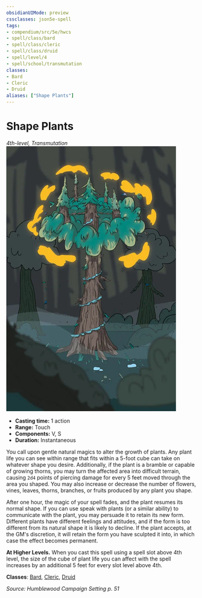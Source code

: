 ```yaml
---
obsidianUIMode: preview
cssclasses: json5e-spell
tags:
- compendium/src/5e/hwcs
- spell/class/bard
- spell/class/cleric
- spell/class/druid
- spell/level/4
- spell/school/transmutation
classes:
- Bard
- Cleric
- Druid
aliases: ["Shape Plants"]
---
```

# Shape Plants
*4th-level, Transmutation*  
![](https://raw.githubusercontent.com/5etools-mirror-2/5etools-img/main/spells/HWCS/Shape-Plants.webp#right)  

- **Casting time:** 1 action
- **Range:** Touch
- **Components:** V, S
- **Duration:** Instantaneous

You call upon gentle natural magics to alter the growth of plants. Any plant life you can see within range that fits within a 5-foot cube can take on whatever shape you desire. Additionally, if the plant is a bramble or capable of growing thorns, you may turn the affected area into difficult terrain, causing `2d4` points of piercing damage for every 5 feet moved through the area you shaped. You may also increase or decrease the number of flowers, vines, leaves, thorns, branches, or fruits produced by any plant you shape.

After one hour, the magic of your spell fades, and the plant resumes its normal shape. If you can use speak with plants (or a similar ability) to communicate with the plant, you may persuade it to retain its new form. Different plants have different feelings and attitudes, and if the form is too different from its natural shape it is likely to decline. If the plant accepts, at the GM's discretion, it will retain the form you have sculpted it into, in which case the effect becomes permanent.

**At Higher Levels.** When you cast this spell using a spell slot above 4th level, the size of the cube of plant life you can affect with the spell increases by an additional 5 feet for every slot level above 4th.

**Classes**: [Bard](/3-Mechanics/CLI/classes/bard.md), [Cleric](/3-Mechanics/CLI/classes/cleric.md), [Druid](/3-Mechanics/CLI/classes/druid.md)

*Source: Humblewood Campaign Setting p. 51*